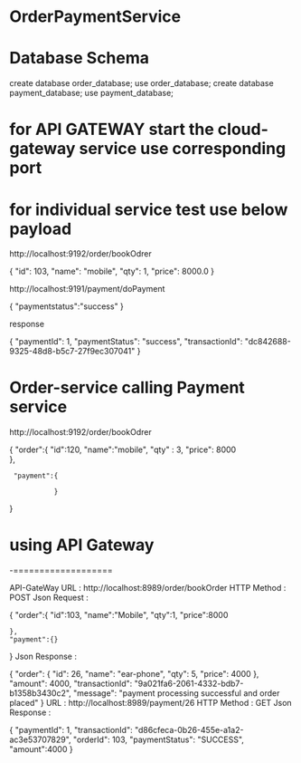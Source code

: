 # OrderPaymentService


# Database Schema
create database order_database;
use order_database;
create database payment_database;
use payment_database;


# for API GATEWAY start the cloud-gateway service use corresponding port   

 # for individual service test use below payload
 
 http://localhost:9192/order/bookOdrer

{
    "id": 103,
    "name": "mobile",
    "qty": 1,
    "price": 8000.0
}

http://localhost:9191/payment/doPayment

{
	"paymentstatus":"success"
}

response 

{
    "paymentId": 1,
    "paymentStatus": "success",
    "transactionId": "dc842688-9325-48d8-b5c7-27f9ec307041"
}

# Order-service calling  Payment service

http://localhost:9192/order/bookOdrer

{
   "order":{
              "id":120,
              "name":"mobile",
              "qty" : 3,
              "price": 8000			  
           },
		   
     "payment":{
	            
	           }
	 
   
}


# using API Gateway
-===================

API-GateWay
URL : http://localhost:8989/order/bookOrder
HTTP Method : POST
Json Request :

{
	"order":{
		"id":103,
		"name":"Mobile",
		"qty":1,
		"price":8000
		
	},
	"payment":{}
}
Json Response :

{
    "order": {
        "id": 26,
        "name": "ear-phone",
        "qty": 5,
        "price": 4000
    },
    "amount": 4000,
    "transactionId": "9a021fa6-2061-4332-bdb7-b1358b3430c2",
    "message": "payment processing successful and order placed"
}
URL : http://localhost:8989/payment/26
HTTP Method : GET
Json Response :

{
    "paymentId": 1,
    "transactionId": "d86cfeca-0b26-455e-a1a2-ac3e53707829",
    "orderId": 103,
    "paymentStatus": "SUCCESS",
    "amount":4000
}


